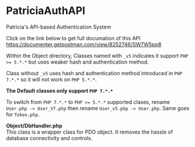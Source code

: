 # PatriciaAuthAPI
Patricia's API-based Authentication System

Click on the link below to get full documation of this API <br />
https://documenter.getpostman.com/view/8252746/SW7W5pp8

Within the Object directory, Classes named with `_v5` indicates it support `PHP >= 5.*.*` but uses weaker hash and 
authentication method. 

Class without `_v5` uses hash and authentication method introduced in `PHP 7.*.*` so it will not work on `PHP 5.*.*`.

<b>The Default classes only support `PHP 7.*.*`</b>

To switch from `PHP 7.*.*` to `PHP >= 5.*.*` supported clases, rename `User.php -> User_V7.php` then rename 
`User_v5.php -> User.php`. Same goes for `Token.php`.

<b>Object/DbHandler.php</b> <br />This class is a wrapper class for PDO object. It removes the hassle of database connectivity
and controls.

